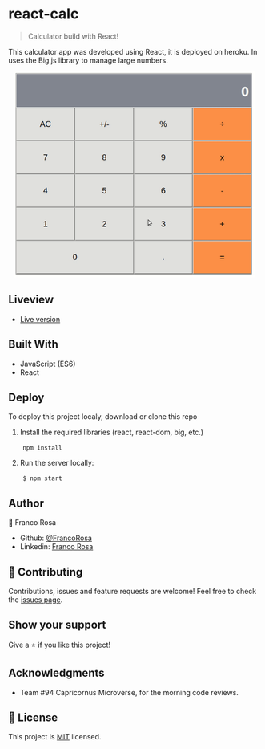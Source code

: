 # react-calc

> Calculator build with React!

This calculator app was developed using React, it is deployed on heroku.
In uses the Big.js library to manage large numbers.

<p align="center">
  <a href="https://big-react-calc.herokuapp.com">
    <img width="480" height="410" src="./img/calcdemo.gif">
  </a>
</p> 

## Liveview
  - [Live version](https://big-calc-react.herokuapp.com) 
  
  ## Built With
  - JavaScript (ES6)
  - React


## Deploy
To deploy this project localy, download or clone this repo
1. Install the required libraries (react, react-dom, big, etc.)
```
    npm install
```
2. Run the server locally:
```
    $ npm start
```

## Author

👤 Franco Rosa

- Github: [@FrancoRosa](https://github.com/FrancoRosa)
- Linkedin: [Franco Rosa](https://www.linkedin.com/in/francoro)

## 🤝 Contributing

Contributions, issues and feature requests are welcome!
Feel free to check the [issues page](issues/).

## Show your support

Give a ⭐️ if you like this project!

## Acknowledgments

- Team #94 Capricornus Microverse, for the morning code reviews.

## 📝 License

This project is [MIT](lic.url) licensed.
